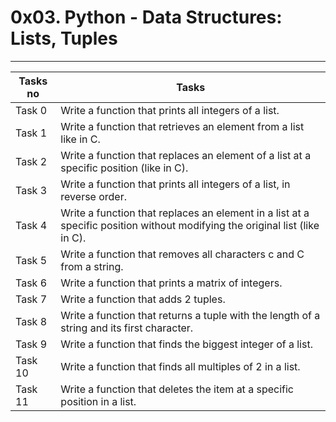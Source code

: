 # 0x03. Python - Data Structures: Lists, Tuples
---
|Tasks no |Tasks	|
|---------|-------------|
|Task 0   |Write a function that prints all integers of a list.|
|Task 1   |Write a function that retrieves an element from a list like in C.|
|Task 2   |Write a function that replaces an element of a list at a specific position (like in C).|
|Task 3   |Write a function that prints all integers of a list, in reverse order.|
|Task 4   |Write a function that replaces an element in a list at a specific position without modifying the original list (like in C).|
|Task 5   |Write a function that removes all characters c and C from a string.|
|Task 6   |Write a function that prints a matrix of integers.|
|Task 7   |Write a function that adds 2 tuples.|
|Task 8   |Write a function that returns a tuple with the length of a string and its first character.|
|Task 9   |Write a function that finds the biggest integer of a list.|
|Task 10  |Write a function that finds all multiples of 2 in a list.|
|Task 11  |Write a function that deletes the item at a specific position in a list.|

